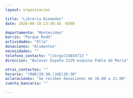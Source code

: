 ```yaml
---
layout: organizacion

title: "Librería Diomedes"
date: 2020-08-10 23:30:45 -0300

departamento: "Montevideo"
barrio: "Parque Rodó"
actividades: "Olla"
donaciones: "Alimentos"
necesidades: ""
telefono_contacto: "(Jorge)24034713 "
direccion: "Bulevar España 2129 esquina Pablo de María"

otros_contactos: ""
horario: "(MAR)20:30,(JUE)20:30"
aclaraciones: "Se reciben donaciones de 10.00 a 21.00"
cuenta_bancaria: ""

---
```

